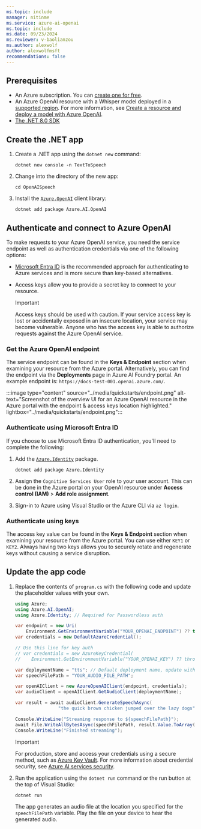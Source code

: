 ```yaml
---
ms.topic: include
manager: nitinme
ms.service: azure-ai-openai
ms.topic: include
ms.date: 09/23/2024
ms.reviewer: v-baolianzou
ms.author: alexwolf
author: alexwolfmsft
recommendations: false
---
```


## Prerequisites

- An Azure subscription. You can [create one for free](https://azure.microsoft.com/free/cognitive-services?azure-portal=true).
- An Azure OpenAI resource with a Whisper model deployed in a [supported region](../concepts/models.md#whisper-models). For more information, see [Create a resource and deploy a model with Azure OpenAI](../how-to/create-resource.md).
- [The .NET 8.0 SDK](https://dotnet.microsoft.com/en-us/download)

## Create the .NET app

1. Create a .NET app using the `dotnet new` command:

    ```dotnetcli
    dotnet new console -n TextToSpeech
    ```

1. Change into the directory of the new app:

    ```dotnetcli
    cd OpenAISpeech
    ```

1. Install the [`Azure.OpenAI`](https://www.nuget.org/packages/Azure.AI.OpenAI/) client library:
    
    ```dotnetcli
    dotnet add package Azure.AI.OpenAI
    ```

## Authenticate and connect to Azure OpenAI

To make requests to your Azure OpenAI service, you need the service endpoint as well as authentication credentials via one of the following options:

- [Microsoft Entra ID](/entra/fundamentals/whatis) is the recommended approach for authenticating to Azure services and is more secure than key-based alternatives. 
- Access keys allow you to provide a secret key to connect to your resource.

    > [!IMPORTANT]
    > Access keys should be used with caution. If your service access key is lost or accidentally exposed in an insecure location, your service may become vulnerable. Anyone who has the access key is able to authorize requests against the Azure OpenAI service.

### Get the Azure OpenAI endpoint

The service endpoint can be found in the **Keys & Endpoint** section when examining your resource from the Azure portal. Alternatively, you can find the endpoint via the **Deployments** page in Azure AI Foundry portal. An example endpoint is: `https://docs-test-001.openai.azure.com/`.

:::image type="content" source="../media/quickstarts/endpoint.png" alt-text="Screenshot of the overview UI for an Azure OpenAI resource in the Azure portal with the endpoint & access keys location highlighted." lightbox="../media/quickstarts/endpoint.png":::

### Authenticate using Microsoft Entra ID

If you choose to use Microsoft Entra ID authentication, you'll need to complete the following:

1. Add the [`Azure.Identity`](https://www.nuget.org/packages/Azure.Identity) package.

    ```dotnetcli
    dotnet add package Azure.Identity
    ```

1. Assign the `Cognitive Services User` role to your user account. This can be done in the Azure portal on your OpenAI resource under **Access control (IAM)** > **Add role assignment**.
1. Sign-in to Azure using Visual Studio or the Azure CLI via `az login`.

### Authenticate using keys

The access key value can be found in the **Keys & Endpoint** section when examining your resource from the Azure portal. You can use either `KEY1` or `KEY2`. Always having two keys allows you to securely rotate and regenerate keys without causing a service disruption.

## Update the app code

1. Replace the contents of `program.cs` with the following code and update the placeholder values with your own.

    ```csharp
    using Azure;
    using Azure.AI.OpenAI;
    using Azure.Identity; // Required for Passwordless auth
    
    var endpoint = new Uri(
        Environment.GetEnvironmentVariable("YOUR_OPENAI_ENDPOINT") ?? throw new ArgumentNullException());
    var credentials = new DefaultAzureCredential();

    // Use this line for key auth
    // var credentials = new AzureKeyCredential(
    //    Environment.GetEnvironmentVariable("YOUR_OPENAI_KEY") ?? throw new ArgumentNullException());

    var deploymentName = "tts"; // Default deployment name, update with your own if necessary
    var speechFilePath = "YOUR_AUDIO_FILE_PATH";
    
    var openAIClient = new AzureOpenAIClient(endpoint, credentials);
    var audioClient = openAIClient.GetAudioClient(deploymentName);
    
    var result = await audioClient.GenerateSpeechAsync(
                    "the quick brown chicken jumped over the lazy dogs");
    
    Console.WriteLine("Streaming response to ${speechFilePath}");
    await File.WriteAllBytesAsync(speechFilePath, result.Value.ToArray());
    Console.WriteLine("Finished streaming");
    ```

    > [!IMPORTANT]
    > For production, store and access your credentials using a secure method, such as [Azure Key Vault](/azure/key-vault/general/overview). For more information about credential security, see [Azure AI services security](../../security-features.md).

1. Run the application using the `dotnet run` command or the run button at the top of Visual Studio:

    ```dotnetcli
    dotnet run
    ```

    The app generates an audio file at the location you specified for the `speechFilePath` variable. Play the file on your device to hear the generated audio.
